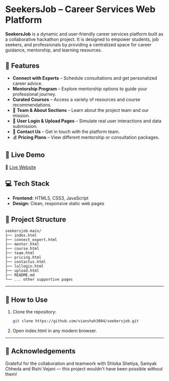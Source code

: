 # SeekersJob – Career Services Web Platform

**SeekersJob** is a dynamic and user-friendly career services platform built as a collaborative hackathon project. It is designed to empower students, job seekers, and professionals by providing a centralized space for career guidance, mentorship, and learning resources.

## 🌟 Features

- **Connect with Experts** – Schedule consultations and get personalized career advice.
- **Mentorship Program** – Explore mentorship options to guide your professional journey.
- **Curated Courses** – Access a variety of resources and course recommendations.
- 👥 **Team & About Sections** – Learn about the project team and our mission.
- 📄 **User Login & Upload Pages** – Simulate real user interactions and data submission.
- 💬 **Contact Us** – Get in touch with the platform team.
- 💰 **Pricing Plans** – View different mentorship or consultation packages.

## 🚀 Live Demo

🔗 [Live Website](https://seekersjob.vercel.app) 

## 💻 Tech Stack

- **Frontend:** HTML5, CSS3, JavaScript 
- **Design:** Clean, responsive static web pages

## 📁 Project Structure

```plaintext
seekersjob-main/
├── index.html
├── connect_expert.html
├── mentor.html
├── course.html
├── team.html
├── pricing.html
├── contactus.html
├── lollogin.html
├── upload.html
├── README.md
└── ... other supportive pages
```

---

## 📌 How to Use
1. Clone the repository:
   ```bash
   git clone https://github.com/vianshah3004/seekersjob.git
   ```
2. Open index.html in any modern browser.


---

## 🙌 Acknowledgements
Grateful for the collaboration and teamwork with Shloka Shetiya, Samyak Chheda and Rishi Vejani — this project wouldn't have been possible without them!
